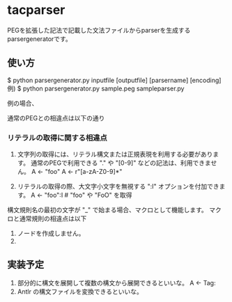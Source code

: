 # tacparser

PEGを拡張した記法で記載した文法ファイルからparserを生成するparsergeneratorです。

## 使い方

$ python parsergenerator.py inputfile [outputfile] [parsername] [encoding]
例)
$ python parsergenerator.py sample.peg sampleparser.py

例の場合、

通常のPEGとの相違点は以下の通り

### リテラルの取得に関する相違点

1. 文字列の取得には、リテラル構文または正規表現を利用する必要があります。
   通常のPEGで利用できる "." や "[0-9]" などの記法は、利用できません。
   A <- "foo"
   A <- r"[a-zA-Z0-9]*"

1. リテラルの取得の際、大文字小文字を無視する ":I" オプションを付加できます。
   A <- "foo":I  # "foo" や "FoO" を取得

構文規則名の最初の文字が "_" で始まる場合、マクロとして機能します。
マクロと通常規則の相違点は以下
1. ノードを作成しません。
1.

## 実装予定

1. 部分的に構文を展開して複数の構文から展開できるといいな。
   A <- Tag:
1. Antlr の構文ファイルを変換できるといいな。
